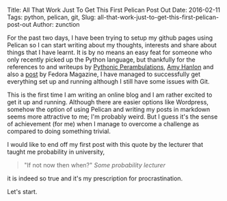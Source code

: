 Title: All That Work Just To Get This First Pelican Post Out
Date: 2016-02-11
Tags: python, pelican, git,
Slug: all-that-work-just-to-get-this-first-pelican-post-out
Author: zunction

For the past two days, I have been trying to setup my github pages using Pelican so I can start writing about my thoughts, interests and share about things that I have learnt. It is by no means an easy feat for someone who only recently picked up the Python language, but thankfully for the references to and writeups by [Pythonic Perambulations](https://jakevdp.github.io), [Amy Hanlon](http://mathamy.com/migrating-to-github-pages-using-pelican.html) and also a [post](https://fedoramagazine.org/make-github-pages-blog-with-pelican) by Fedora Magazine, I have managed to successfully get everything set up and running although I still have some issues with Git.

This is the first time I am writing an online blog and I am rather excited to get it up and running. Although there are easier options like Wordpress, somehow the option of using Pelican and writing my posts in markdown seems more attractive to me; I'm probably weird. But I guess it's the sense of achievement (for me) when I manage to overcome a challenge as compared to doing something trivial.

I would like to end off my first post with this quote by the lecturer that taught me probability in university,

> "If not now then when?" <cite>Some probability lecturer</cite>

it is indeed so true and it's my prescription for procrastination.

Let's start.
